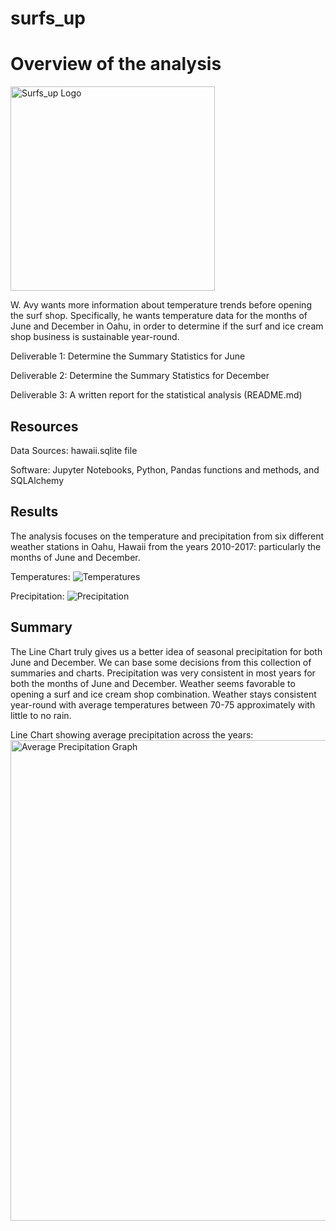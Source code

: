 # surfs_up

# Overview of the analysis
<img width="327" alt="Surfs_up Logo" src="https://user-images.githubusercontent.com/105124485/178166147-3b5f3882-7e8c-4214-911a-074d0ea481d3.png">

W. Avy wants more information about temperature trends before opening the surf shop. Specifically, he wants temperature data for the months of June and December in Oahu, in order to determine if the surf and ice cream shop business is sustainable year-round.

Deliverable 1: Determine the Summary Statistics for June

Deliverable 2: Determine the Summary Statistics for December

Deliverable 3: A written report for the statistical analysis (README.md)

## Resources
Data Sources: 
    hawaii.sqlite file		

Software: 
    Jupyter Notebooks, Python, Pandas functions and methods, and SQLAlchemy

## Results
The analysis focuses on the temperature and precipitation from six different weather stations in Oahu, Hawaii from the years 2010-2017: particularly the months of June and December.  

Temperatures:
![Temperatures](https://user-images.githubusercontent.com/105124485/178166132-69ec0688-94e7-4466-88c4-6dc74bfc7411.png)

Precipitation:
![Precipitation](https://user-images.githubusercontent.com/105124485/178166135-edd6d3c3-53b3-45ea-bf65-ac723e4ae49f.png)

## Summary
The Line Chart truly gives us a better idea of seasonal precipitation for both June and December. We can base some decisions from this collection of summaries and charts. Precipitation was very consistent in most years for both the months of June and December. Weather seems favorable to opening a surf and ice cream shop combination. Weather stays consistent year-round with average temperatures between 70-75 approximately with little to no rain.

Line Chart showing average precipitation across the years:
<img width="769" alt="Average Precipitation Graph" src="https://user-images.githubusercontent.com/105124485/178166140-ba8ce87e-3997-4e46-8acc-eecd067ab649.png">
